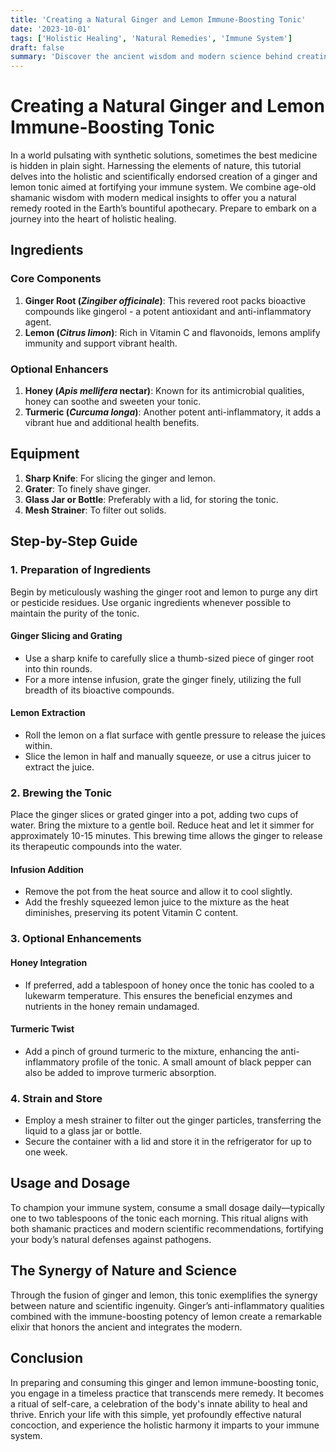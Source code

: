 ```yaml
---
title: 'Creating a Natural Ginger and Lemon Immune-Boosting Tonic'
date: '2023-10-01'
tags: ['Holistic Healing', 'Natural Remedies', 'Immune System']
draft: false
summary: 'Discover the ancient wisdom and modern science behind creating a potent ginger and lemon tonic to bolster your immune system naturally.'
---
```


# Creating a Natural Ginger and Lemon Immune-Boosting Tonic

In a world pulsating with synthetic solutions, sometimes the best medicine is hidden in plain sight. Harnessing the elements of nature, this tutorial delves into the holistic and scientifically endorsed creation of a ginger and lemon tonic aimed at fortifying your immune system. We combine age-old shamanic wisdom with modern medical insights to offer you a natural remedy rooted in the Earth’s bountiful apothecary. Prepare to embark on a journey into the heart of holistic healing.

## Ingredients

### Core Components

1. **Ginger Root (_Zingiber officinale_)**: This revered root packs bioactive compounds like gingerol - a potent antioxidant and anti-inflammatory agent.
2. **Lemon (_Citrus limon_)**: Rich in Vitamin C and flavonoids, lemons amplify immunity and support vibrant health.

### Optional Enhancers

1. **Honey (_Apis mellifera_ nectar)**: Known for its antimicrobial qualities, honey can soothe and sweeten your tonic.
2. **Turmeric (_Curcuma longa_)**: Another potent anti-inflammatory, it adds a vibrant hue and additional health benefits.

## Equipment

1. **Sharp Knife**: For slicing the ginger and lemon.
2. **Grater**: To finely shave ginger.
3. **Glass Jar or Bottle**: Preferably with a lid, for storing the tonic.
4. **Mesh Strainer**: To filter out solids.

## Step-by-Step Guide

### 1. Preparation of Ingredients

Begin by meticulously washing the ginger root and lemon to purge any dirt or pesticide residues. Use organic ingredients whenever possible to maintain the purity of the tonic.

#### Ginger Slicing and Grating

- Use a sharp knife to carefully slice a thumb-sized piece of ginger root into thin rounds.
- For a more intense infusion, grate the ginger finely, utilizing the full breadth of its bioactive compounds.

#### Lemon Extraction

- Roll the lemon on a flat surface with gentle pressure to release the juices within.
- Slice the lemon in half and manually squeeze, or use a citrus juicer to extract the juice.

### 2. Brewing the Tonic

Place the ginger slices or grated ginger into a pot, adding two cups of water. Bring the mixture to a gentle boil. Reduce heat and let it simmer for approximately 10-15 minutes. This brewing time allows the ginger to release its therapeutic compounds into the water.

#### Infusion Addition

- Remove the pot from the heat source and allow it to cool slightly.
- Add the freshly squeezed lemon juice to the mixture as the heat diminishes, preserving its potent Vitamin C content.

### 3. Optional Enhancements

#### Honey Integration

- If preferred, add a tablespoon of honey once the tonic has cooled to a lukewarm temperature. This ensures the beneficial enzymes and nutrients in the honey remain undamaged.

#### Turmeric Twist

- Add a pinch of ground turmeric to the mixture, enhancing the anti-inflammatory profile of the tonic. A small amount of black pepper can also be added to improve turmeric absorption.

### 4. Strain and Store

- Employ a mesh strainer to filter out the ginger particles, transferring the liquid to a glass jar or bottle.
- Secure the container with a lid and store it in the refrigerator for up to one week.

## Usage and Dosage

To champion your immune system, consume a small dosage daily—typically one to two tablespoons of the tonic each morning. This ritual aligns with both shamanic practices and modern scientific recommendations, fortifying your body’s natural defenses against pathogens.

## The Synergy of Nature and Science

Through the fusion of ginger and lemon, this tonic exemplifies the synergy between nature and scientific ingenuity. Ginger’s anti-inflammatory qualities combined with the immune-boosting potency of lemon create a remarkable elixir that honors the ancient and integrates the modern.

## Conclusion

In preparing and consuming this ginger and lemon immune-boosting tonic, you engage in a timeless practice that transcends mere remedy. It becomes a ritual of self-care, a celebration of the body's innate ability to heal and thrive. Enrich your life with this simple, yet profoundly effective natural concoction, and experience the holistic harmony it imparts to your immune system.